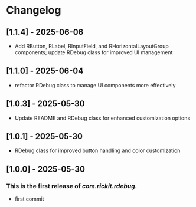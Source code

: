 # Changelog
## [1.1.4] - 2025-06-06
- Add RButton, RLabel, RInputField, and RHorizontalLayoutGroup components; update RDebug class for improved UI management
## [1.1.0] - 2025-06-04
- refactor RDebug class to manage UI components more effectively
## [1.0.3] - 2025-05-30
- Update README and RDebug class for enhanced customization options
## [1.0.1] - 2025-05-30
- RDebug class for improved button handling and color customization
## [1.0.0] - 2025-05-30
### This is the first release of *com.rickit.rdebug*.
- first commit